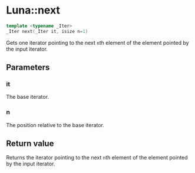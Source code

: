 # Luna::next

```c++
template <typename _Iter>
_Iter next(_Iter it, isize n=1)
```

Gets one iterator pointing to the next `n`th element of the element pointed by the input iterator. 



## Parameters
### it
The base iterator. 

### n
The position relative to the base iterator. 

## Return value
Returns the iterator pointing to the next `n`th element of the element pointed by the input iterator. 

